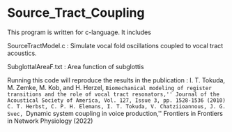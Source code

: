 # Source_Tract_Coupling
This program is written for c-language. It includes

SourceTractModel.c : Simulate vocal fold oscillations coupled to vocal tract acoustics.

SubglottalAreaF.txt : Area function of subglottis

Running this code will reproduce the results in the publication :
I. T. Tokuda, M. Zemke, M. Kob, and H. Herzel, ``Biomechanical modeling of register transitions and the role of vocal tract resonators,'' Journal of the Acoustical Society of America, Vol. 127, Issue 3, pp. 1528-1536 (2010)
C. T. Herbst, C. P. H. Elemans, I. T. Tokuda, V. Chatziioannous, J. G. Svec, ``Dynamic system coupling in voice production,'' Frontiers in Frontiers in Network Physiology (2022)
